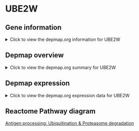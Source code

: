 <h1>UBE2W</h1>

<h2>Gene information</h2>
<details>
  <summary>Click to view the depmap.org information for UBE2W</summary>
  <iframe src="https://depmap.org/portal/gene/UBE2W?tab=about" style="border:none;width:100%;height:800px"></iframe>
</details>

<h2>Depmap overview</h2>
<details>
  <summary>Click to view the depmap.org summary for UBE2W</summary>
  <iframe src="https://depmap.org/portal/gene/UBE2W?tab=overview" style="border:none;width:100%;height:800px"></iframe>
</details>

<h2>Depmap expression</h2>
<details>
  <summary>Click to view the depmap.org expression data for UBE2W</summary>
  <iframe src="https://depmap.org/portal/gene/UBE2W?tab=characterization" style="border:none;width:100%;height:800px"></iframe>
</details>



<h2>Reactome Pathway diagram</h2>
<a href="https://reactome.org/PathwayBrowser/#/R-HSA-983168">Antigen processing: Ubiquitination & Proteasome degradation</a>



